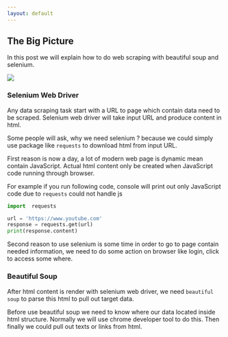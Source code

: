 ```yaml
---
layout: default
---
```


## The Big Picture

In this post we will explain how to do web scraping with beautiful soup and selenium.

![](https://cdn-images-1.medium.com/max/800/1*8B-fOXenzIDWg-CXTTwK9g.png)

### Selenium Web Driver

Any data scraping task start with a URL to page which contain data need to be scraped. Selenium web driver will take input URL and produce content in html.

Some people will ask, why we need selenium ? because we could simply use package like `requests` to download html from input URL.

First reason is now a day, a lot of modern web page is dynamic mean contain JavaScript. Actual html content only be created when JavaScript code running through browser.

For example if you run following code, console will print out only JavaScript code due to `requests` could not handle js

```python
import  requests

url = 'https://www.youtube.com'
response = requests.get(url)
print(response.content)
```



Second reason to use selenium is some time in order to go to page contain needed information, we need to do some action on browser like login, click to access some where.

### Beautiful Soup

After html content is render with selenium web driver, we need `beautiful soup` to parse this html to pull out target data.

Before use beautiful soup we need to know where our data located inside html structure. Normally we will use chrome developer tool to do this. Then finally we could pull out texts or links from html.
